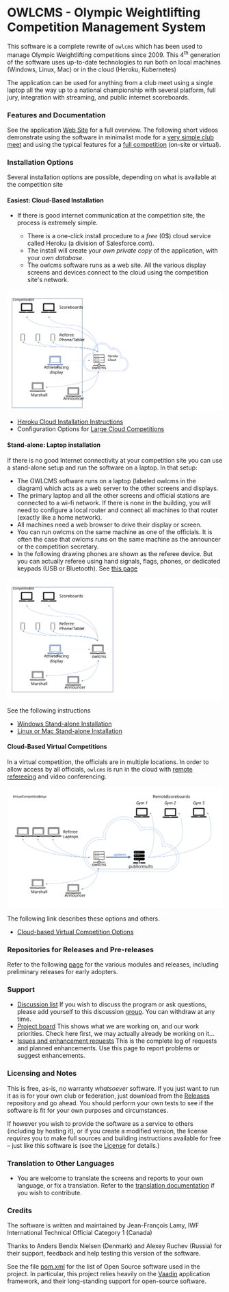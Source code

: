 # OWLCMS - Olympic Weightlifting Competition Management System 
This software is a complete rewrite of `owlcms` which has been used to manage Olympic Weightlifting competitions since 2009. This 4<sup>th</sup> generation of the software uses up-to-date technologies to run both on local machines (Windows, Linux, Mac) or in the cloud (Heroku, Kubernetes)

The application can be used for anything from a club meet using a single laptop all the way up to a national championship with several platform, full jury, integration with streaming, and public internet scoreboards.

### Features and Documentation

See the application [Web Site](https://jflamy.github.io/owlcms4/#) for a full overview.  The following short videos demonstrate using the software in minimalist mode for a [very simple club meet](https://jflamy.github.io/owlcms4/#/Demo1) and using the typical features for a [full competition](https://jflamy.github.io/owlcms4/#/Demo2) (on-site or virtual).

### Installation Options
Several installation options are possible, depending on what is available at the competition site

#### Easiest: Cloud-Based Installation

- If there is good internet communication at the competition site, the process is extremely simple. 

  - There is a one-click install procedure to a *free* (0$) cloud service called Heroku (a division of Salesforce.com). 
  - The install will create your *own private copy* of the application, with your *own database*.
  - The owlcms software runs as a web site. All the various display screens and devices connect to the cloud using the competition site's network.

![Slide9](docs/img/PublicResults/CloudExplained/Slide9.SVG)

* [Heroku Cloud Installation Instructions](https://jflamy.github.io/owlcms4/#/Heroku)
* Configuration Options for [Large Cloud Competitions](https://jflamy.github.io/owlcms4/#/HerokuLarge)

#### Stand-alone: Laptop installation

If there is no good Internet connectivity at your competition site you can use a stand-alone setup and run the software on a laptop.  In that setup: 

- The OWLCMS software runs on a laptop (labeled owlcms in the diagram) which acts as a web server to the other screens and displays.
- The primary laptop and all the other screens and official stations are connected to a wi-fi network.  If there is none in the building, you will need to configure a local router and connect all machines to that router (exactly like a home network).
- All machines need a web browser to drive their display or screen.
- You can run owlcms on the same machine as one of the officials.  It is often the case that owlcms runs on the same machine as the announcer or the competition secretary.
- In the following drawing phones are shown as the referee device.  But you can actually referee using hand signals, flags, phones, or dedicated keypads (USB or Bluetooth). See [this page](https://jflamy.github.io/owlcms4/#/Refereeing)

![Slide1](docs/img/PublicResults/CloudExplained/Slide7.SVG)

See the following instructions

  * [Windows Stand-alone Installation](https://jflamy.github.io/owlcms4/#/LocalWindowsSetup)
* [Linux or Mac Stand-alone Installation](https://jflamy.github.io/owlcms4/#/LocalLinuxMacSetup)

#### Cloud-Based Virtual Competitions

In a virtual competition, the officials are in multiple locations.  In order to allow access by all officials, `owlcms` is run in the cloud with [remote refereeing](Refereeing#Mobile-Device-Refereeing) and video conferencing.

![Slide3](docs/img/PublicResults/CloudExplained/Slide5.SVG)

The following link describes these options and others.

*	[Cloud-based Virtual Competition Options](https://jflamy.github.io/owlcms4/#/VirtualOverview)

### Repositories for Releases and Pre-releases

Refer to the following [page](Releases) for the various modules and releases, including preliminary releases for early adopters.

### Support

- [Discussion list](https://groups.google.com/forum/#!forum/owlcms)  If you wish to discuss the program or ask questions, please add yourself to this discussion [group](https://groups.google.com/forum/#!forum/owlcms).  You can withdraw at any time.
- [Project board](https://github.com/jflamy/owlcms4/projects/1) This shows what we are working on, and our work priorities.  Check here first, we may actually already be working on it...
- [Issues and enhancement requests](https://github.com/jflamy/owlcms4/issues) This is the complete log of requests and planned enhancements. Use this page to report problems or suggest enhancements.

### Licensing and Notes

This is free, as-is, no warranty *whatsoever* software. If you just want to run it as is for your own club or federation, just download from the [Releases](https://github.com/jflamy/owlcms4/releases) repository and go ahead. You should perform your own tests to see if the software is fit for your own purposes and circumstances.

If however you wish to provide the software as a service to others (including by hosting it), or if you create a modified version, the license *requires* you to make full sources and building instructions available for free &ndash; just like this software is (see the [License](https://github.com/jflamy/owlcms4/blob/master/LICENSE.txt) for details.)

### Translation to Other Languages

- You are welcome to translate the screens and reports to your own language, or fix a translation.  Refer to the [translation documentation](https://jflamy.github.io/owlcms4/#/Translation) if you wish to contribute.

### Credits

The software is written and maintained by Jean-François Lamy, IWF International Technical Official Category 1 (Canada)

Thanks to Anders Bendix Nielsen (Denmark) and Alexey Ruchev (Russia) for their support, feedback and help testing this version of the software.

See the file [pom.xml](pom.xml) for the list of Open Source software used in the project.  In particular, this project relies heavily on the [Vaadin](https://vaadin.com) application framework, and their long-standing support for open-source software.